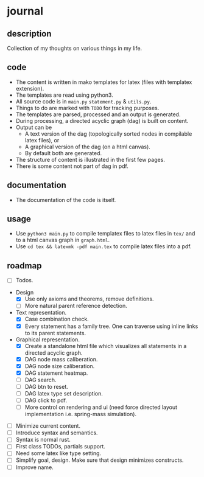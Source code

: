 # journal

## description
Collection of my thoughts on various things in my life.

## code
- The content is written in mako templates for latex (files with templatex extension).
- The templates are read using python3.
- All source code is in `main.py` `statement.py` & `utils.py`.
- Things to do are marked with `TODO` for tracking purposes.
- The templates are parsed, processed and an output is generated.
- During processing, a directed acyclic graph (dag) is built on content.
- Output can be
    - A text version of the dag (topologically sorted nodes in compilable latex files), or
    - A graphical version of the dag (on a html canvas).
    - By default both are generated.
- The structure of content is illustrated in the first few pages.
- There is some content not part of dag in pdf.

## documentation
- The documentation of the code is itself.

## usage
- Use `python3 main.py` to compile templatex files to latex files in `tex/` and to a html canvas graph in `graph.html`.
- Use `cd tex && latexmk -pdf main.tex` to compile latex files into a pdf.

## roadmap
- [ ] Todos.
- Design
    - [x] Use only axioms and theorems, remove definitions.
    - [ ] More natural parent reference detection.
- Text representation.
    - [x] Case combination check.
    - [x] Every statement has a family tree. One can traverse using inline links to its parent statements.
- Graphical representation.
    - [x] Create a standalone html file which visualizes all statements in a directed acyclic graph.
    - [x] DAG node mass caliberation.
    - [x] DAG node size caliberation.
    - [x] DAG statement heatmap.
    - [ ] DAG search.
    - [ ] DAG btn to reset.
    - [ ] DAG latex type set description.
    - [ ] DAG click to pdf.
    - [ ] More control on rendering and ui (need force directed layout implementation i.e. spring-mass simulation).

- [ ] Minimize current content.
- [ ] Introduce syntax and semantics.
- [ ] Syntax is normal rust.
- [ ] First class TODOs, partials support.
- [ ] Need some latex like type setting.
- [ ] Simplify goal, design. Make sure that design minimizes constructs.
- [ ] Improve name.

